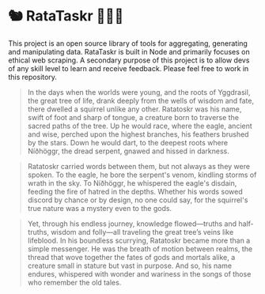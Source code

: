 # 🐿️ RataTaskr 🐉🌳🦅
This project is an open source library of tools for aggregating, generating and manipulating data. RataTaskr is built in Node and primarily focuses on ethical web scraping. A secondary purpose of this project is to allow devs of any skill level to learn and receive feedback. Please feel free to work in this repository.


> In the days when the worlds were young, and the roots of Yggdrasil, the great tree of life, drank deeply from the wells of wisdom and fate, there dwelled a squirrel unlike any other. Ratatoskr was his name, swift of foot and sharp of tongue, a creature born to traverse the sacred paths of the tree. Up he would race, where the eagle, ancient and wise, perched upon the highest branches, his feathers brushed by the stars. Down he would dart, to the deepest roots where Níðhöggr, the dread serpent, gnawed and hissed in darkness.

> Ratatoskr carried words between them, but not always as they were spoken. To the eagle, he bore the serpent's venom, kindling storms of wrath in the sky. To Níðhöggr, he whispered the eagle's disdain, feeding the fire of hatred in the depths. Whether his words sowed discord by chance or by design, no one could say, for the squirrel's true nature was a mystery even to the gods.

> Yet, through his endless journey, knowledge flowed—truths and half-truths, wisdom and folly—all traveling the great tree’s veins like lifeblood. In his boundless scurrying, Ratatoskr became more than a simple messenger. He was the breath of motion between realms, the thread that wove together the fates of gods and mortals alike, a creature small in stature but vast in purpose. And so, his name endures, whispered with wonder and wariness in the songs of those who remember the old tales.
